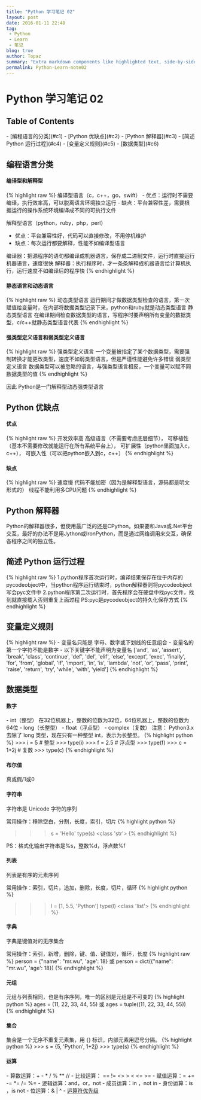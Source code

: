 ```yaml
---
title: "Python 学习笔记 02"
layout: post
date: 2016-01-11 22:48
tag:
 - Python
 - Learn
 - 笔记
blog: true
author: Topaz
summary: "Extra markdown components like highlighted text, side-by-side items, starring/highlighting a blog or project, and embedding gists, videos etc"
permalink: Python-Learn-note02
---
```


<h1 class="title"> Python 学习笔记 02 </h1>

<h2> Table of Contents </h2>
- [编程语言的分类](#c1)
- [Python 优缺点](#c2)
- [Python 解释器](#c3)
- [简述 Python 运行过程](#c4)
- [变量定义规则](#c5)
- [数据类型](#c6)

<h2 id="c1">编程语言分类</h2>

<h4>编译型和解释型</h4>
{% highlight raw %}
编译型语言（c，c++，go，swift）
- 优点：运行时不需要编译，执行效率高，可以脱离语言环境独立运行
- 缺点：平台兼容性差，需要根据运行的操作系统环境编译成不同的可执行文件

解释型语言（python，ruby，php，perl）
- 优点：平台兼容性好，代码可以直接修改，不用停机维护
- 缺点：每次运行都要解释，性能不如编译型语言

编译器：把源程序的语句都编译成机器语言，保存成二进制文件，运行时直接运行机器语言，速度很快
解释器：执行程序时，才一条条解释成机器语言给计算机执行，运行速度不如编译后的程序快
{% endhighlight %}

<h4>静态语言和动态语言</h4>
{% highlight raw %}
动态类型语言
 运行期间才做数据类型检查的语言，第一次赋值给变量时，在内部将数据类型记录下来，python和ruby就是动态类型语言		
静态类型语言
 在编译期间检查数据类型的语言，写程序时要声明所有变量的数据类型，c/c++就静态类型语言代表
{% endhighlight %}

<h4>强类型定义语言和弱类型定义语言</h4>
{% highlight raw %}
强类型定义语言
 一个变量被指定了某个数据类型，需要强制转换才能更改类型，速度不如弱类型语言，但是严谨性能避免许多错误
弱类型定义语言
 数据类型可以被忽略的语言，与强类型语言相反，一个变量可以赋不同数据类型的值
{% endhighlight %}

因此 Python是一门解释型动态强类型语言


<h2 id="c2">Python 优缺点</h2>

<h4>优点</h4>
{% highlight raw %}
开发效率高
高级语言（不需要考虑底层细节），
可移植性（基本不需要修改就能运行在所有系统平台上），
可扩展性（python里面加入c，c++），
可嵌入性（可以把python嵌入到c，c++）
{% endhighlight %}
<h4>缺点</h4>
{% highlight raw %}
速度慢
代码不能加密（因为是解释型语言，源码都是明文形式的）
线程不能利用多CPU问题
{% endhighlight %}

<h2 id="c3">Python 解释器</h2>
Python的解释器很多，但使用最广泛的还是CPython。如果要和Java或.Net平台交互，最好的办法不是用Jython或IronPython，而是通过网络调用来交互，确保各程序之间的独立性。

<h2 id="c4">简述 Python 运行过程 </h2>
{% highlight raw %}
1.python程序首次运行时，编译结果保存在位于内存的pycodeobject中，当python程序运行结束时，python解释器则将pycodeobject写会pyc文件中
2.python程序第二次运行时，首先程序会在硬盘中找pyc文件，找到就直接载入否则重复上面过程
PS:pyc是pycodeobject的持久化保存方式
{% endhighlight %}

<h2 id="c5">变量定义规则</h2>
{% highlight raw %}
- 变量名只能是 字母、数字或下划线的任意组合
- 变量名的第一个字符不能是数字
- 以下关键字不能声明为变量名
	['and', 'as', 'assert', 'break', 'class', 'continue', 'def', 'del', 'elif', 'else', 'except', 'exec', 'finally', 'for', 'from', 'global', 'if', 'import', 'in', 'is', 'lambda', 'not', 'or', 'pass', 'print', 'raise', 'return', 'try', 'while', 'with', 'yield']
{% endhighlight %}

<h2 id="c6">数据类型</h2>
<h4>数字</h4>
- int（整型）	在32位机器上，整数的位数为32位，64位机器上，整数的位数为64位
- long（长整型）
- float（浮点型）
- complex（复数）
注意： Python3.x 去除了 long 类型，现在只有一种整型 int，表示为长整型。
{% highlight python %}
>>> i = 5  # 整型
>>> type(i)
<class 'int'>
>>> f = 2.5  # 浮点型
>>> type(f)
<class 'float'>
>>> c = 1+2j  # 复数
>>> type(c)
<class 'complex'>
{% endhighlight %}

<h4>布尔值</h4>
真或假/1或0
<h4>字符串</h4>
字符串是 Unicode 字符的序列

常用操作：移除空白，分割，长度，索引，切片
{% highlight python %}
>>> s = 'Hello'
>>> type(s)	
<class 'str'>
{% endhighlight %}

PS：格式化输出字符串是%s，整数%d，浮点数%f
<h4>列表</h4>
列表是有序的元素序列	

常用操作：索引，切片，追加，删除，长度，切片，循环
{% highlight python %}
>>> l = [1, 5.5, 'Python']
>>> type(l)
<class 'list'>
{% endhighlight %}

<h4>字典</h4>
字典是键值对的无序集合

常用操作：索引，新增，删除，键、值、键值对，循环，长度
{% highlight raw %}
person = {"name": "mr.wu", 'age': 18} 或 person = dict({"name": "mr.wu", 'age': 18})
{% endhighlight %}
<h4>元组</h4>
元组与列表相同，也是有序序列，唯一的区别是元组是不可变的
{% highlight python %}
ages = (11, 22, 33, 44, 55) 或 ages = tuple((11, 22, 33, 44, 55))
{% endhighlight %}

<h4>集合</h4>
集合是一个无序不重复元素集，用 {} 标识，内部元素用逗号分隔。
{% highlight python %}
>>> s = {5, 'Python', 1+2j}
>>> type(s)
<class 'set'>
{% endhighlight %}

<h4>运算</h4>
- 算数运算：+ - * / % ** //
- 比较运算： == != <> > < <= >=
- 赋值运算：= += -= *= /= %= 
- 逻辑运算：and，or，not
- 成员运算：in ，not in
- 身份运算：is ，is not
- 位运算：& | ^ 
- <a href="http://c.biancheng.net/cpp/html/1817.html">运算符优先级</a>













